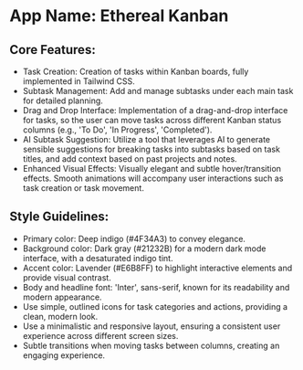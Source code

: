 # **App Name**: Ethereal Kanban

## Core Features:

- Task Creation: Creation of tasks within Kanban boards, fully implemented in Tailwind CSS.
- Subtask Management: Add and manage subtasks under each main task for detailed planning.
- Drag and Drop Interface: Implementation of a drag-and-drop interface for tasks, so the user can move tasks across different Kanban status columns (e.g., 'To Do', 'In Progress', 'Completed').
- AI Subtask Suggestion: Utilize a tool that leverages AI to generate sensible suggestions for breaking tasks into subtasks based on task titles, and add context based on past projects and notes.
- Enhanced Visual Effects: Visually elegant and subtle hover/transition effects. Smooth animations will accompany user interactions such as task creation or task movement.

## Style Guidelines:

- Primary color: Deep indigo (#4F34A3) to convey elegance.
- Background color: Dark gray (#21232B) for a modern dark mode interface, with a desaturated indigo tint.
- Accent color: Lavender (#E6B8FF) to highlight interactive elements and provide visual contrast.
- Body and headline font: 'Inter', sans-serif, known for its readability and modern appearance.
- Use simple, outlined icons for task categories and actions, providing a clean, modern look.
- Use a minimalistic and responsive layout, ensuring a consistent user experience across different screen sizes.
- Subtle transitions when moving tasks between columns, creating an engaging experience.